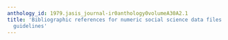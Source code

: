 ```yaml
---
anthology_id: 1979.jasis_journal-ir0anthology0volumeA30A2.1
title: 'Bibliographic references for numeric social science data files: Suggested
  guidelines'
---
```

